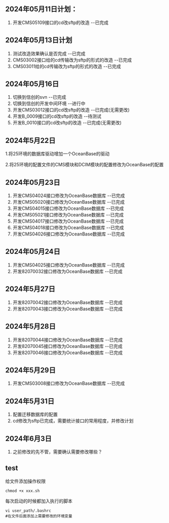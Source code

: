 ## 2024年05月11日计划：

1. 开发CMS05109接口的cd改sftp的改造			--已完成

## 2024年05月13日计划

1. 测试改造效果确认是否完成				--已完成
2. CMS03002接口给的cd传输改为sftp的形式的改造		--已完成
3. CMS03011给的cd传输改为sftp的形式的改造		--已完成

## 2024年05月16日

1. 切换到信创的svn						--已完成
2. 切换到信创的开发中间环境				--进行中
3. 开发CMS03012接口的cd改sftp的改造			--已完成(无需更改)
4. 开发B_0009接口的cd改sftp的改造			--待测试
5. 开发B_0010接口的cd改sftp的改造			--已完成(无需更改)



## 2024年5月22日

1.将25环境的数据库驱动增加一个OceanBase的驱动

2.将25环境的配置文件的CMS模块和DCIM模块的配置修改为OceanBase的配置



## 2024年05月23日

1. 开发CMS04024接口修改为OceanBase数据库	--已完成
2. 开发CMS05020接口修改为OceanBase数据库	--已完成
3. 开发CMS04015接口修改为OceanBase数据库	--已完成
4. 开发CMS05021接口修改为OceanBase数据库	--已完成
5. 开发CMS04017接口修改为OceanBase数据库	--已完成
6. 开发CMS04018接口修改为OceanBase数据库	--已完成
7. 开发CMS04026接口修改为OceanBase数据库	--已完成

## 2024年05月24日

1. 开发CMS04025接口修改为OceanBase数据库	--已完成
2. 开发82070032接口修改为OceanBase数据库	--已完成

## 2024年5月27日

1. 开发82070042接口修改为OceanBase数据库	--已完成
1. 开发82070043接口修改为OceanBase数据库	--已完成

## 2024年5月28日

1. 开发82070044接口修改为OceanBase数据库	--已完成
2. 开发82070045接口修改为OceanBase数据库	--已完成
3. 开发82070046接口修改为OceanBase数据库	--已完成



## 2024年5月29日

1. 开发CMS03008接口修改为OceanBase数据库	--已完成



## 2024年5月31日

1. 配置迁移数据库的配置
2. cd修改为sftp已完成，需要统计接口的常用程度，并修改计划



## 2024年6月3日

1. 之前修改的先不管，需要确认需要修改哪些？







## test

给文件添加操作权限

```
chmod +x xxx.sh
```

每次启动的时候都加入执行的脚本

```
vi user_path/.bashrc
#在文件后面添加上需要修改的环境变量
```

